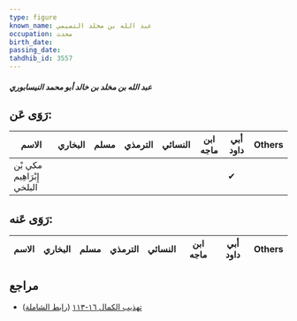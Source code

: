 ```yaml
---
type: figure
known_name: عبد الله بن مخلد التميمي
occupation: محدث
birth_date:
passing_date:
tahdhib_id: 3557
---
```

##### عبد الله بن مخلد بن خالد أبو محمد النيسابوري

## رَوَى عَن:
| الاسم                      | البخاري | مسلم | الترمذي | النسائي | ابن ماجه | أبي داود | Others |
| -------------------------- | ------- | ---- | ------- | ------- | -------- | -------- | ------ |
| مكي بْن إِبْرَاهِيم البلخي |         |      |         |         |          | ✔        |        |
## رَوَى عَنه:
| الاسم | البخاري | مسلم | الترمذي | النسائي | ابن ماجه | أبي داود | Others |
| ----- | ------- | ---- | ------- | ------- | -------- | -------- | ------ |
## مراجع
- [تهذيب الكمال ١٦-١١٣](obsidian://open?vault=Tahdhib-al-Kamal&file=Figures/٣٥٥٧-عبد%20الله%20بن%20مخلد%20بن%20خالد%20أبو%20محمد%20النيسابوري) ([رابط الشاملة](https://shamela.ws/book/3722/8106))